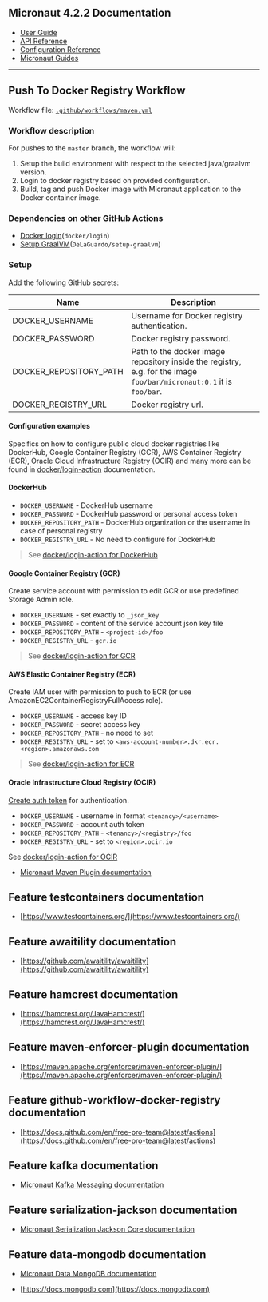 ## Micronaut 4.2.2 Documentation

- [User Guide](https://docs.micronaut.io/4.2.2/guide/index.html)
- [API Reference](https://docs.micronaut.io/4.2.2/api/index.html)
- [Configuration Reference](https://docs.micronaut.io/4.2.2/guide/configurationreference.html)
- [Micronaut Guides](https://guides.micronaut.io/index.html)

---

## Push To Docker Registry Workflow

Workflow file: [`.github/workflows/maven.yml`](.github/workflows/maven.yml)

### Workflow description

For pushes to the `master` branch, the workflow will:

1. Setup the build environment with respect to the selected java/graalvm version.
2. Login to docker registry based on provided configuration.
3. Build, tag and push Docker image with Micronaut application to the Docker container image.

### Dependencies on other GitHub Actions

- [Docker login](`https://github.com/docker/login-action`)(`docker/login`)
- [Setup GraalVM](`https://github.com/DeLaGuardo/setup-graalvm`)(`DeLaGuardo/setup-graalvm`)

### Setup

Add the following GitHub secrets:

| Name                   | Description                                                                                                          |
|------------------------|----------------------------------------------------------------------------------------------------------------------|
| DOCKER_USERNAME        | Username for Docker registry authentication.                                                                         |
| DOCKER_PASSWORD        | Docker registry password.                                                                                            |
| DOCKER_REPOSITORY_PATH | Path to the docker image repository inside the registry, e.g. for the image `foo/bar/micronaut:0.1` it is `foo/bar`. |
| DOCKER_REGISTRY_URL    | Docker registry url.                                                                                                 |

#### Configuration examples

Specifics on how to configure public cloud docker registries like DockerHub, Google Container Registry (GCR), AWS
Container Registry (ECR),
Oracle Cloud Infrastructure Registry (OCIR) and many more can be found
in [docker/login-action](https://github.com/docker/login-action)
documentation.

#### DockerHub

- `DOCKER_USERNAME` - DockerHub username
- `DOCKER_PASSWORD` - DockerHub password or personal access token
- `DOCKER_REPOSITORY_PATH` - DockerHub organization or the username in case of personal registry
- `DOCKER_REGISTRY_URL` - No need to configure for DockerHub

> See [docker/login-action for DockerHub](https://github.com/docker/login-action#dockerhub)

#### Google Container Registry (GCR)

Create service account with permission to edit GCR or use predefined Storage Admin role.

- `DOCKER_USERNAME` - set exactly to `_json_key`
- `DOCKER_PASSWORD` - content of the service account json key file
- `DOCKER_REPOSITORY_PATH` - `<project-id>/foo`
- `DOCKER_REGISTRY_URL` - `gcr.io`

> See [docker/login-action for GCR](https://github.com/docker/login-action#google-container-registry-gcr)

#### AWS Elastic Container Registry (ECR)

Create IAM user with permission to push to ECR (or use AmazonEC2ContainerRegistryFullAccess role).

- `DOCKER_USERNAME` - access key ID
- `DOCKER_PASSWORD` - secret access key
- `DOCKER_REPOSITORY_PATH` - no need to set
- `DOCKER_REGISTRY_URL` - set to `<aws-account-number>.dkr.ecr.<region>.amazonaws.com`

> See [docker/login-action for ECR](https://github.com/docker/login-action#aws-elastic-container-registry-ecr)

#### Oracle Infrastructure Cloud Registry (OCIR)

[Create auth token](https://www.oracle.com/webfolder/technetwork/tutorials/obe/oci/registry/index.html#GetanAuthToken)
for authentication.

- `DOCKER_USERNAME` - username in format `<tenancy>/<username>`
- `DOCKER_PASSWORD` - account auth token
- `DOCKER_REPOSITORY_PATH` - `<tenancy>/<registry>/foo`
- `DOCKER_REGISTRY_URL` - set to `<region>.ocir.io`

>
See [docker/login-action for OCIR](https://github.com/docker/login-action#oci-oracle-cloud-infrastructure-registry-ocir)

- [Micronaut Maven Plugin documentation](https://micronaut-projects.github.io/micronaut-maven-plugin/latest/)

## Feature testcontainers documentation

- [https://www.testcontainers.org/](https://www.testcontainers.org/)

## Feature awaitility documentation

- [https://github.com/awaitility/awaitility](https://github.com/awaitility/awaitility)

## Feature hamcrest documentation

- [https://hamcrest.org/JavaHamcrest/](https://hamcrest.org/JavaHamcrest/)

## Feature maven-enforcer-plugin documentation

- [https://maven.apache.org/enforcer/maven-enforcer-plugin/](https://maven.apache.org/enforcer/maven-enforcer-plugin/)

## Feature github-workflow-docker-registry documentation

- [https://docs.github.com/en/free-pro-team@latest/actions](https://docs.github.com/en/free-pro-team@latest/actions)

## Feature kafka documentation

- [Micronaut Kafka Messaging documentation](https://micronaut-projects.github.io/micronaut-kafka/latest/guide/index.html)

## Feature serialization-jackson documentation

- [Micronaut Serialization Jackson Core documentation](https://micronaut-projects.github.io/micronaut-serialization/latest/guide/)

## Feature data-mongodb documentation

- [Micronaut Data MongoDB documentation](https://micronaut-projects.github.io/micronaut-data/latest/guide/#mongo)

- [https://docs.mongodb.com](https://docs.mongodb.com)


